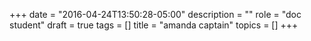 +++
date = "2016-04-24T13:50:28-05:00"
description = ""
role = "doc student"
draft = true
tags = []
title = "amanda captain"
topics = []
+++
